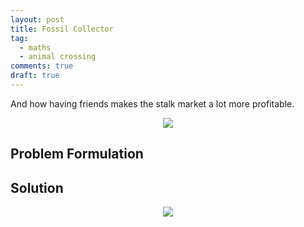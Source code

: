 ```yaml
---
layout: post
title: Fossil Collector
tag:
  - maths
  - animal crossing
comments: true
draft: true
---
```


And how having friends makes the stalk market a lot more profitable.

<div align="center">
  <img src="https://shawenyao.github.io/Photos/Animal Crossing/006.jpg" />
</div>

## Problem Formulation

## Solution

<div align="center">
  <img src="https://shawenyao.github.io/R/output/animal_crossing/fossils_collector.png" />
</div>
